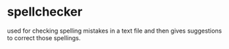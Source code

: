 # spellchecker
used for checking spelling mistakes in a text file and then gives suggestions to correct those spellings.

